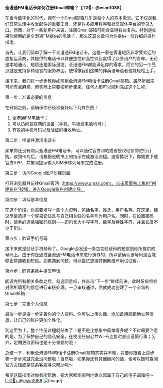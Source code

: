 **全港通FM电话卡如何注册Gmail邮箱？【TG💪+ @esim1088】**

在当今数字化的时代，拥有一个Gmail邮箱几乎是每个人的基本需求。它不仅是我们日常生活中收发邮件的重要工具，还是许多应用程序和社交媒体平台的登录入口。然而，对于一些新用户来说，注册Gmail邮箱可能会显得有些复杂。特别是如果你使用的是全港通FM提供的电话卡，那么这篇文章将为你提供一份详细的操作指南。

首先，让我们简单了解一下全港通FM电话卡。这是一家在香港地区非常受欢迎的虚拟运营商，其提供的电话卡以其便捷性和高性价比赢得了众多用户的青睐。无论是本地通话、短信还是国际漫游，全港通FM都能满足你的需求。而它的另一个亮点就是支持多种语言的服务界面，使得像我们这样的非英语母语者也能轻松上手。

接下来，我们将一步步教你如何用全港通FM电话卡注册Gmail邮箱。虽然听起来可能有点麻烦，但实际上只要按照步骤来，任何人都可以顺利完成这个过程。

第一步：准备必要的信息

在开始之前，请确保你已经准备好以下几样东西：

1. 全港通FM电话卡；
2. 可以访问互联网的设备（手机、平板或电脑均可）；
3. 有效的手机号码以及验证码接收地址。

第二步：申请并激活电话卡

如果你还没有购买全港通FM电话卡，可以通过官方网站或者授权经销商进行订购。收到卡片后，请根据说明书上的指示完成激活流程。通常情况下，你需要下载官方APP，并按照提示输入SIM卡序列号来完成注册。

第三步：访问Google账户创建页面

打开浏览器并前往Gmail官网（https://www.gmail.com）。点击页面右上角的“创建账户”按钮，进入Google账户创建向导。

第四步：填写基本信息

在这个阶段，你需要填写一些个人资料，包括名字、姓氏、用户名等。在这里，建议尽量选择一个容易记住且与自己相关联的名字作为用户名。同时，在设置密码时，请务必遵循强密码规则——即包含大小写字母、数字及特殊字符，并且长度不少于8位。

第五步：验证手机号码

接下来就是验证手机号码了。Google会发送一条包含验证码的短信到你所提供的号码上。由于你是通过全港通FM电话卡来进行操作的，所以请确认该号码是否能够正常接收到短信。如果遇到问题，可以尝试更换其他网络环境试试看。

第六步：同意条款并提交申请

阅读完所有相关条款之后，勾选同意框，并点击“下一步”继续前进。此时系统将会对你所填写的信息进行审核处理。一旦审核通过，你就成功创建了一个全新的Gmail邮箱！

第七步：完善个人信息

最后一步是进一步完善你的个人资料。你可以上传头像、添加备用邮箱地址等信息，让自己的账户更加个性化。

到这里为止，整个注册过程就结束了！是不是比想象中简单得多呢？不过需要注意的是，为了保护自己的隐私安全，在使用任何公共Wi-Fi连接时都应谨慎行事；另外，定期更改密码也是十分重要的哦！

总结一下，利用全港通FM电话卡注册Gmail邮箱其实并不难，只要你跟着上述步骤一步步来就完全没问题啦！当然啦，如果你还有其他疑问的话，也可以随时查阅官方文档或是联系客服寻求帮助呢～

希望这篇指南对你有所帮助，祝大家都能顺利地建立起属于自己的电子邮箱吧～[[TG💪+ @esim1088](https://t.me/s/esim1088) ![Image](https://i.postimg.cc/4NQfJmqS/Snipaste-2025-05-13-00-14-12.png)]